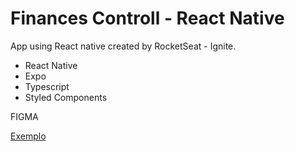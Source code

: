 # Finances Controll - React Native

App using React native created by RocketSeat - Ignite.

* React Native
* Expo
* Typescript
* Styled Components

<p href="https://www.figma.com/file/vmgGZo3K8cXHWoRBc1G7oY/GoFinances-Ignite-(Copy)?type=design&node-id=0-1&t=G18zqI1K7kpso5XD-0"> FIGMA </p>
<a href="https://www.figma.com/file/vmgGZo3K8cXHWoRBc1G7oY/GoFinances-Ignite-(Copy)?type=design&node-id=0-1&t=G18zqI1K7kpso5XD-0)">Exemplo</a>

